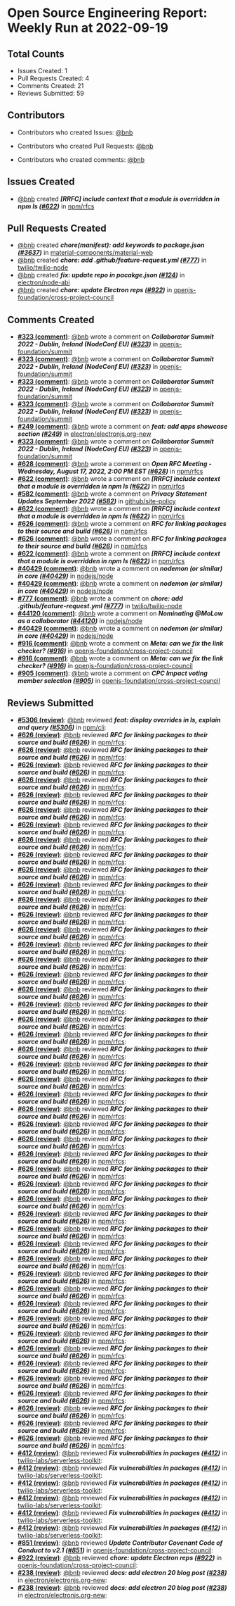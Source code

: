 # Open Source Engineering Report: Weekly Run at 2022-09-19

## Total Counts

* Issues Created: 1
* Pull Requests Created: 4
* Comments Created: 21
* Reviews Submitted: 59

## Contributors

* Contributors who created Issues: [@bnb](https://github.com/bnb)

* Contributors who created Pull Requests: [@bnb](https://github.com/bnb)

* Contributors who created comments: [@bnb](https://github.com/bnb)

## Issues Created

* [@bnb](https://github.com/bnb) created _**[RRFC] include context that a module is overridden in npm ls ([#622](https://github.com/npm/rfcs/issues/622))**_ in [npm/rfcs](https://github.com/npm/rfcs)

## Pull Requests Created

* [@bnb](https://github.com/bnb) created _**chore(manifest): add keywords to package.json ([#3637](https://github.com/material-components/material-web/pull/3637))**_ in [material-components/material-web](https://github.com/material-components/material-web)
* [@bnb](https://github.com/bnb) created _**chore: add .github/feature-request.yml ([#777](https://github.com/twilio/twilio-node/pull/777))**_ in [twilio/twilio-node](https://github.com/twilio/twilio-node)
* [@bnb](https://github.com/bnb) created _**fix: update repo in pacakge.json ([#124](https://github.com/electron/node-abi/pull/124))**_ in [electron/node-abi](https://github.com/electron/node-abi)
* [@bnb](https://github.com/bnb) created _**chore: update Electron reps ([#922](https://github.com/openjs-foundation/cross-project-council/pull/922))**_ in [openjs-foundation/cross-project-council](https://github.com/openjs-foundation/cross-project-council)

## Comments Created

* **[#323 (comment)](https://github.com/openjs-foundation/summit/issues/323#issuecomment-1231818707)**: [@bnb](https://github.com/bnb) wrote a comment on _**Collaborator Summit 2022 - Dublin, Ireland (NodeConf EU) ([#323](https://github.com/openjs-foundation/summit/issues/323))**_ in [openjs-foundation/summit](https://github.com/openjs-foundation/summit)
* **[#323 (comment)](https://github.com/openjs-foundation/summit/issues/323#issuecomment-1220997193)**: [@bnb](https://github.com/bnb) wrote a comment on _**Collaborator Summit 2022 - Dublin, Ireland (NodeConf EU) ([#323](https://github.com/openjs-foundation/summit/issues/323))**_ in [openjs-foundation/summit](https://github.com/openjs-foundation/summit)
* **[#323 (comment)](https://github.com/openjs-foundation/summit/issues/323#issuecomment-1220996507)**: [@bnb](https://github.com/bnb) wrote a comment on _**Collaborator Summit 2022 - Dublin, Ireland (NodeConf EU) ([#323](https://github.com/openjs-foundation/summit/issues/323))**_ in [openjs-foundation/summit](https://github.com/openjs-foundation/summit)
* **[#323 (comment)](https://github.com/openjs-foundation/summit/issues/323#issuecomment-1220315409)**: [@bnb](https://github.com/bnb) wrote a comment on _**Collaborator Summit 2022 - Dublin, Ireland (NodeConf EU) ([#323](https://github.com/openjs-foundation/summit/issues/323))**_ in [openjs-foundation/summit](https://github.com/openjs-foundation/summit)
* **[#249 (comment)](https://github.com/electron/electronjs.org-new/pull/249#issuecomment-1219777869)**: [@bnb](https://github.com/bnb) wrote a comment on _**feat: add apps showcase section ([#249](https://github.com/electron/electronjs.org-new/pull/249))**_ in [electron/electronjs.org-new](https://github.com/electron/electronjs.org-new)
* **[#323 (comment)](https://github.com/openjs-foundation/summit/issues/323#issuecomment-1218468316)**: [@bnb](https://github.com/bnb) wrote a comment on _**Collaborator Summit 2022 - Dublin, Ireland (NodeConf EU) ([#323](https://github.com/openjs-foundation/summit/issues/323))**_ in [openjs-foundation/summit](https://github.com/openjs-foundation/summit)
* **[#628 (comment)](https://github.com/npm/rfcs/issues/628#issuecomment-1218324237)**: [@bnb](https://github.com/bnb) wrote a comment on _**Open RFC Meeting - Wednesday, August 17, 2022, 2:00 PM EST ([#628](https://github.com/npm/rfcs/issues/628))**_ in [npm/rfcs](https://github.com/npm/rfcs)
* **[#622 (comment)](https://github.com/npm/rfcs/issues/622#issuecomment-1217515051)**: [@bnb](https://github.com/bnb) wrote a comment on _**[RRFC] include context that a module is overridden in npm ls ([#622](https://github.com/npm/rfcs/issues/622))**_ in [npm/rfcs](https://github.com/npm/rfcs)
* **[#582 (comment)](https://github.com/github/site-policy/pull/582#issuecomment-1209538343)**: [@bnb](https://github.com/bnb) wrote a comment on _**Privacy Statement Updates September 2022 ([#582](https://github.com/github/site-policy/pull/582))**_ in [github/site-policy](https://github.com/github/site-policy)
* **[#622 (comment)](https://github.com/npm/rfcs/issues/622#issuecomment-1208677713)**: [@bnb](https://github.com/bnb) wrote a comment on _**[RRFC] include context that a module is overridden in npm ls ([#622](https://github.com/npm/rfcs/issues/622))**_ in [npm/rfcs](https://github.com/npm/rfcs)
* **[#626 (comment)](https://github.com/npm/rfcs/pull/626#issuecomment-1208404501)**: [@bnb](https://github.com/bnb) wrote a comment on _**RFC for linking packages to their source and build ([#626](https://github.com/npm/rfcs/pull/626))**_ in [npm/rfcs](https://github.com/npm/rfcs)
* **[#626 (comment)](https://github.com/npm/rfcs/pull/626#issuecomment-1208359826)**: [@bnb](https://github.com/bnb) wrote a comment on _**RFC for linking packages to their source and build ([#626](https://github.com/npm/rfcs/pull/626))**_ in [npm/rfcs](https://github.com/npm/rfcs)
* **[#622 (comment)](https://github.com/npm/rfcs/issues/622#issuecomment-1206770524)**: [@bnb](https://github.com/bnb) wrote a comment on _**[RRFC] include context that a module is overridden in npm ls ([#622](https://github.com/npm/rfcs/issues/622))**_ in [npm/rfcs](https://github.com/npm/rfcs)
* **[#40429 (comment)](https://github.com/nodejs/node/issues/40429#issuecomment-1204434351)**: [@bnb](https://github.com/bnb) wrote a comment on _**nodemon (or similar) in core ([#40429](https://github.com/nodejs/node/issues/40429))**_ in [nodejs/node](https://github.com/nodejs/node)
* **[#40429 (comment)](https://github.com/nodejs/node/issues/40429#issuecomment-1204433046)**: [@bnb](https://github.com/bnb) wrote a comment on _**nodemon (or similar) in core ([#40429](https://github.com/nodejs/node/issues/40429))**_ in [nodejs/node](https://github.com/nodejs/node)
* **[#777 (comment)](https://github.com/twilio/twilio-node/pull/777#issuecomment-1204275170)**: [@bnb](https://github.com/bnb) wrote a comment on _**chore: add .github/feature-request.yml ([#777](https://github.com/twilio/twilio-node/pull/777))**_ in [twilio/twilio-node](https://github.com/twilio/twilio-node)
* **[#44120 (comment)](https://github.com/nodejs/node/issues/44120#issuecomment-1204266631)**: [@bnb](https://github.com/bnb) wrote a comment on _**Nominating @MoLow as a collaborator ([#44120](https://github.com/nodejs/node/issues/44120))**_ in [nodejs/node](https://github.com/nodejs/node)
* **[#40429 (comment)](https://github.com/nodejs/node/issues/40429#issuecomment-1203500647)**: [@bnb](https://github.com/bnb) wrote a comment on _**nodemon (or similar) in core ([#40429](https://github.com/nodejs/node/issues/40429))**_ in [nodejs/node](https://github.com/nodejs/node)
* **[#916 (comment)](https://github.com/openjs-foundation/cross-project-council/issues/916#issuecomment-1202933213)**: [@bnb](https://github.com/bnb) wrote a comment on _**Meta: can we fix the link checker? ([#916](https://github.com/openjs-foundation/cross-project-council/issues/916))**_ in [openjs-foundation/cross-project-council](https://github.com/openjs-foundation/cross-project-council)
* **[#916 (comment)](https://github.com/openjs-foundation/cross-project-council/issues/916#issuecomment-1202932048)**: [@bnb](https://github.com/bnb) wrote a comment on _**Meta: can we fix the link checker? ([#916](https://github.com/openjs-foundation/cross-project-council/issues/916))**_ in [openjs-foundation/cross-project-council](https://github.com/openjs-foundation/cross-project-council)
* **[#905 (comment)](https://github.com/openjs-foundation/cross-project-council/issues/905#issuecomment-1201763533)**: [@bnb](https://github.com/bnb) wrote a comment on _**CPC Impact voting member selection ([#905](https://github.com/openjs-foundation/cross-project-council/issues/905))**_ in [openjs-foundation/cross-project-council](https://github.com/openjs-foundation/cross-project-council)

## Reviews Submitted

* **[#5306 (review)](https://github.com/npm/cli/pull/5306#pullrequestreview-1075098980)**: [@bnb](https://github.com/bnb) reviewed _**feat: display overrides in ls, explain and query ([#5306](https://github.com/npm/cli/pull/5306))**_ in [npm/cli](https://github.com/npm/cli): 
* **[#626 (review)](https://github.com/npm/rfcs/pull/626#pullrequestreview-1067198775)**: [@bnb](https://github.com/bnb) reviewed _**RFC for linking packages to their source and build ([#626](https://github.com/npm/rfcs/pull/626))**_ in [npm/rfcs](https://github.com/npm/rfcs): 
* **[#626 (review)](https://github.com/npm/rfcs/pull/626#pullrequestreview-1067188571)**: [@bnb](https://github.com/bnb) reviewed _**RFC for linking packages to their source and build ([#626](https://github.com/npm/rfcs/pull/626))**_ in [npm/rfcs](https://github.com/npm/rfcs): 
* **[#626 (review)](https://github.com/npm/rfcs/pull/626#pullrequestreview-1067187831)**: [@bnb](https://github.com/bnb) reviewed _**RFC for linking packages to their source and build ([#626](https://github.com/npm/rfcs/pull/626))**_ in [npm/rfcs](https://github.com/npm/rfcs): 
* **[#626 (review)](https://github.com/npm/rfcs/pull/626#pullrequestreview-1067175443)**: [@bnb](https://github.com/bnb) reviewed _**RFC for linking packages to their source and build ([#626](https://github.com/npm/rfcs/pull/626))**_ in [npm/rfcs](https://github.com/npm/rfcs): 
* **[#626 (review)](https://github.com/npm/rfcs/pull/626#pullrequestreview-1067168782)**: [@bnb](https://github.com/bnb) reviewed _**RFC for linking packages to their source and build ([#626](https://github.com/npm/rfcs/pull/626))**_ in [npm/rfcs](https://github.com/npm/rfcs): 
* **[#626 (review)](https://github.com/npm/rfcs/pull/626#pullrequestreview-1067062082)**: [@bnb](https://github.com/bnb) reviewed _**RFC for linking packages to their source and build ([#626](https://github.com/npm/rfcs/pull/626))**_ in [npm/rfcs](https://github.com/npm/rfcs): 
* **[#626 (review)](https://github.com/npm/rfcs/pull/626#pullrequestreview-1065780566)**: [@bnb](https://github.com/bnb) reviewed _**RFC for linking packages to their source and build ([#626](https://github.com/npm/rfcs/pull/626))**_ in [npm/rfcs](https://github.com/npm/rfcs): 
* **[#626 (review)](https://github.com/npm/rfcs/pull/626#pullrequestreview-1065778295)**: [@bnb](https://github.com/bnb) reviewed _**RFC for linking packages to their source and build ([#626](https://github.com/npm/rfcs/pull/626))**_ in [npm/rfcs](https://github.com/npm/rfcs): 
* **[#626 (review)](https://github.com/npm/rfcs/pull/626#pullrequestreview-1065775700)**: [@bnb](https://github.com/bnb) reviewed _**RFC for linking packages to their source and build ([#626](https://github.com/npm/rfcs/pull/626))**_ in [npm/rfcs](https://github.com/npm/rfcs): 
* **[#626 (review)](https://github.com/npm/rfcs/pull/626#pullrequestreview-1065774819)**: [@bnb](https://github.com/bnb) reviewed _**RFC for linking packages to their source and build ([#626](https://github.com/npm/rfcs/pull/626))**_ in [npm/rfcs](https://github.com/npm/rfcs): 
* **[#626 (review)](https://github.com/npm/rfcs/pull/626#pullrequestreview-1065771990)**: [@bnb](https://github.com/bnb) reviewed _**RFC for linking packages to their source and build ([#626](https://github.com/npm/rfcs/pull/626))**_ in [npm/rfcs](https://github.com/npm/rfcs): 
* **[#626 (review)](https://github.com/npm/rfcs/pull/626#pullrequestreview-1065770595)**: [@bnb](https://github.com/bnb) reviewed _**RFC for linking packages to their source and build ([#626](https://github.com/npm/rfcs/pull/626))**_ in [npm/rfcs](https://github.com/npm/rfcs): 
* **[#626 (review)](https://github.com/npm/rfcs/pull/626#pullrequestreview-1065768800)**: [@bnb](https://github.com/bnb) reviewed _**RFC for linking packages to their source and build ([#626](https://github.com/npm/rfcs/pull/626))**_ in [npm/rfcs](https://github.com/npm/rfcs): 
* **[#626 (review)](https://github.com/npm/rfcs/pull/626#pullrequestreview-1065767680)**: [@bnb](https://github.com/bnb) reviewed _**RFC for linking packages to their source and build ([#626](https://github.com/npm/rfcs/pull/626))**_ in [npm/rfcs](https://github.com/npm/rfcs): 
* **[#626 (review)](https://github.com/npm/rfcs/pull/626#pullrequestreview-1065766336)**: [@bnb](https://github.com/bnb) reviewed _**RFC for linking packages to their source and build ([#626](https://github.com/npm/rfcs/pull/626))**_ in [npm/rfcs](https://github.com/npm/rfcs): 
* **[#626 (review)](https://github.com/npm/rfcs/pull/626#pullrequestreview-1065764703)**: [@bnb](https://github.com/bnb) reviewed _**RFC for linking packages to their source and build ([#626](https://github.com/npm/rfcs/pull/626))**_ in [npm/rfcs](https://github.com/npm/rfcs): 
* **[#626 (review)](https://github.com/npm/rfcs/pull/626#pullrequestreview-1065764317)**: [@bnb](https://github.com/bnb) reviewed _**RFC for linking packages to their source and build ([#626](https://github.com/npm/rfcs/pull/626))**_ in [npm/rfcs](https://github.com/npm/rfcs): 
* **[#626 (review)](https://github.com/npm/rfcs/pull/626#pullrequestreview-1065762704)**: [@bnb](https://github.com/bnb) reviewed _**RFC for linking packages to their source and build ([#626](https://github.com/npm/rfcs/pull/626))**_ in [npm/rfcs](https://github.com/npm/rfcs): 
* **[#626 (review)](https://github.com/npm/rfcs/pull/626#pullrequestreview-1065761402)**: [@bnb](https://github.com/bnb) reviewed _**RFC for linking packages to their source and build ([#626](https://github.com/npm/rfcs/pull/626))**_ in [npm/rfcs](https://github.com/npm/rfcs): 
* **[#626 (review)](https://github.com/npm/rfcs/pull/626#pullrequestreview-1065760981)**: [@bnb](https://github.com/bnb) reviewed _**RFC for linking packages to their source and build ([#626](https://github.com/npm/rfcs/pull/626))**_ in [npm/rfcs](https://github.com/npm/rfcs): 
* **[#626 (review)](https://github.com/npm/rfcs/pull/626#pullrequestreview-1065760284)**: [@bnb](https://github.com/bnb) reviewed _**RFC for linking packages to their source and build ([#626](https://github.com/npm/rfcs/pull/626))**_ in [npm/rfcs](https://github.com/npm/rfcs): 
* **[#626 (review)](https://github.com/npm/rfcs/pull/626#pullrequestreview-1065756431)**: [@bnb](https://github.com/bnb) reviewed _**RFC for linking packages to their source and build ([#626](https://github.com/npm/rfcs/pull/626))**_ in [npm/rfcs](https://github.com/npm/rfcs): 
* **[#626 (review)](https://github.com/npm/rfcs/pull/626#pullrequestreview-1065756025)**: [@bnb](https://github.com/bnb) reviewed _**RFC for linking packages to their source and build ([#626](https://github.com/npm/rfcs/pull/626))**_ in [npm/rfcs](https://github.com/npm/rfcs): 
* **[#626 (review)](https://github.com/npm/rfcs/pull/626#pullrequestreview-1065753989)**: [@bnb](https://github.com/bnb) reviewed _**RFC for linking packages to their source and build ([#626](https://github.com/npm/rfcs/pull/626))**_ in [npm/rfcs](https://github.com/npm/rfcs): 
* **[#626 (review)](https://github.com/npm/rfcs/pull/626#pullrequestreview-1065751658)**: [@bnb](https://github.com/bnb) reviewed _**RFC for linking packages to their source and build ([#626](https://github.com/npm/rfcs/pull/626))**_ in [npm/rfcs](https://github.com/npm/rfcs): 
* **[#626 (review)](https://github.com/npm/rfcs/pull/626#pullrequestreview-1065750920)**: [@bnb](https://github.com/bnb) reviewed _**RFC for linking packages to their source and build ([#626](https://github.com/npm/rfcs/pull/626))**_ in [npm/rfcs](https://github.com/npm/rfcs): 
* **[#626 (review)](https://github.com/npm/rfcs/pull/626#pullrequestreview-1065748167)**: [@bnb](https://github.com/bnb) reviewed _**RFC for linking packages to their source and build ([#626](https://github.com/npm/rfcs/pull/626))**_ in [npm/rfcs](https://github.com/npm/rfcs): 
* **[#626 (review)](https://github.com/npm/rfcs/pull/626#pullrequestreview-1065738870)**: [@bnb](https://github.com/bnb) reviewed _**RFC for linking packages to their source and build ([#626](https://github.com/npm/rfcs/pull/626))**_ in [npm/rfcs](https://github.com/npm/rfcs): 
* **[#626 (review)](https://github.com/npm/rfcs/pull/626#pullrequestreview-1065737951)**: [@bnb](https://github.com/bnb) reviewed _**RFC for linking packages to their source and build ([#626](https://github.com/npm/rfcs/pull/626))**_ in [npm/rfcs](https://github.com/npm/rfcs): 
* **[#626 (review)](https://github.com/npm/rfcs/pull/626#pullrequestreview-1065731345)**: [@bnb](https://github.com/bnb) reviewed _**RFC for linking packages to their source and build ([#626](https://github.com/npm/rfcs/pull/626))**_ in [npm/rfcs](https://github.com/npm/rfcs): 
* **[#626 (review)](https://github.com/npm/rfcs/pull/626#pullrequestreview-1065728686)**: [@bnb](https://github.com/bnb) reviewed _**RFC for linking packages to their source and build ([#626](https://github.com/npm/rfcs/pull/626))**_ in [npm/rfcs](https://github.com/npm/rfcs): 
* **[#626 (review)](https://github.com/npm/rfcs/pull/626#pullrequestreview-1065723451)**: [@bnb](https://github.com/bnb) reviewed _**RFC for linking packages to their source and build ([#626](https://github.com/npm/rfcs/pull/626))**_ in [npm/rfcs](https://github.com/npm/rfcs): 
* **[#626 (review)](https://github.com/npm/rfcs/pull/626#pullrequestreview-1065716322)**: [@bnb](https://github.com/bnb) reviewed _**RFC for linking packages to their source and build ([#626](https://github.com/npm/rfcs/pull/626))**_ in [npm/rfcs](https://github.com/npm/rfcs): 
* **[#626 (review)](https://github.com/npm/rfcs/pull/626#pullrequestreview-1065711322)**: [@bnb](https://github.com/bnb) reviewed _**RFC for linking packages to their source and build ([#626](https://github.com/npm/rfcs/pull/626))**_ in [npm/rfcs](https://github.com/npm/rfcs): 
* **[#626 (review)](https://github.com/npm/rfcs/pull/626#pullrequestreview-1065696488)**: [@bnb](https://github.com/bnb) reviewed _**RFC for linking packages to their source and build ([#626](https://github.com/npm/rfcs/pull/626))**_ in [npm/rfcs](https://github.com/npm/rfcs): 
* **[#626 (review)](https://github.com/npm/rfcs/pull/626#pullrequestreview-1065690677)**: [@bnb](https://github.com/bnb) reviewed _**RFC for linking packages to their source and build ([#626](https://github.com/npm/rfcs/pull/626))**_ in [npm/rfcs](https://github.com/npm/rfcs): 
* **[#626 (review)](https://github.com/npm/rfcs/pull/626#pullrequestreview-1065687421)**: [@bnb](https://github.com/bnb) reviewed _**RFC for linking packages to their source and build ([#626](https://github.com/npm/rfcs/pull/626))**_ in [npm/rfcs](https://github.com/npm/rfcs): 
* **[#626 (review)](https://github.com/npm/rfcs/pull/626#pullrequestreview-1065686043)**: [@bnb](https://github.com/bnb) reviewed _**RFC for linking packages to their source and build ([#626](https://github.com/npm/rfcs/pull/626))**_ in [npm/rfcs](https://github.com/npm/rfcs): 
* **[#626 (review)](https://github.com/npm/rfcs/pull/626#pullrequestreview-1065683782)**: [@bnb](https://github.com/bnb) reviewed _**RFC for linking packages to their source and build ([#626](https://github.com/npm/rfcs/pull/626))**_ in [npm/rfcs](https://github.com/npm/rfcs): 
* **[#626 (review)](https://github.com/npm/rfcs/pull/626#pullrequestreview-1065680786)**: [@bnb](https://github.com/bnb) reviewed _**RFC for linking packages to their source and build ([#626](https://github.com/npm/rfcs/pull/626))**_ in [npm/rfcs](https://github.com/npm/rfcs): 
* **[#626 (review)](https://github.com/npm/rfcs/pull/626#pullrequestreview-1065669331)**: [@bnb](https://github.com/bnb) reviewed _**RFC for linking packages to their source and build ([#626](https://github.com/npm/rfcs/pull/626))**_ in [npm/rfcs](https://github.com/npm/rfcs): 
* **[#626 (review)](https://github.com/npm/rfcs/pull/626#pullrequestreview-1065664539)**: [@bnb](https://github.com/bnb) reviewed _**RFC for linking packages to their source and build ([#626](https://github.com/npm/rfcs/pull/626))**_ in [npm/rfcs](https://github.com/npm/rfcs): 
* **[#626 (review)](https://github.com/npm/rfcs/pull/626#pullrequestreview-1065659157)**: [@bnb](https://github.com/bnb) reviewed _**RFC for linking packages to their source and build ([#626](https://github.com/npm/rfcs/pull/626))**_ in [npm/rfcs](https://github.com/npm/rfcs): 
* **[#626 (review)](https://github.com/npm/rfcs/pull/626#pullrequestreview-1065657219)**: [@bnb](https://github.com/bnb) reviewed _**RFC for linking packages to their source and build ([#626](https://github.com/npm/rfcs/pull/626))**_ in [npm/rfcs](https://github.com/npm/rfcs): 
* **[#626 (review)](https://github.com/npm/rfcs/pull/626#pullrequestreview-1065655056)**: [@bnb](https://github.com/bnb) reviewed _**RFC for linking packages to their source and build ([#626](https://github.com/npm/rfcs/pull/626))**_ in [npm/rfcs](https://github.com/npm/rfcs): 
* **[#626 (review)](https://github.com/npm/rfcs/pull/626#pullrequestreview-1065652423)**: [@bnb](https://github.com/bnb) reviewed _**RFC for linking packages to their source and build ([#626](https://github.com/npm/rfcs/pull/626))**_ in [npm/rfcs](https://github.com/npm/rfcs): 
* **[#626 (review)](https://github.com/npm/rfcs/pull/626#pullrequestreview-1065650510)**: [@bnb](https://github.com/bnb) reviewed _**RFC for linking packages to their source and build ([#626](https://github.com/npm/rfcs/pull/626))**_ in [npm/rfcs](https://github.com/npm/rfcs): 
* **[#626 (review)](https://github.com/npm/rfcs/pull/626#pullrequestreview-1065629811)**: [@bnb](https://github.com/bnb) reviewed _**RFC for linking packages to their source and build ([#626](https://github.com/npm/rfcs/pull/626))**_ in [npm/rfcs](https://github.com/npm/rfcs): 
* **[#412 (review)](https://github.com/twilio-labs/serverless-toolkit/pull/412#pullrequestreview-1064201924)**: [@bnb](https://github.com/bnb) reviewed _**Fix vulnerabilities in packages ([#412](https://github.com/twilio-labs/serverless-toolkit/pull/412))**_ in [twilio-labs/serverless-toolkit](https://github.com/twilio-labs/serverless-toolkit): 
* **[#412 (review)](https://github.com/twilio-labs/serverless-toolkit/pull/412#pullrequestreview-1064199869)**: [@bnb](https://github.com/bnb) reviewed _**Fix vulnerabilities in packages ([#412](https://github.com/twilio-labs/serverless-toolkit/pull/412))**_ in [twilio-labs/serverless-toolkit](https://github.com/twilio-labs/serverless-toolkit): 
* **[#412 (review)](https://github.com/twilio-labs/serverless-toolkit/pull/412#pullrequestreview-1064197023)**: [@bnb](https://github.com/bnb) reviewed _**Fix vulnerabilities in packages ([#412](https://github.com/twilio-labs/serverless-toolkit/pull/412))**_ in [twilio-labs/serverless-toolkit](https://github.com/twilio-labs/serverless-toolkit): 
* **[#412 (review)](https://github.com/twilio-labs/serverless-toolkit/pull/412#pullrequestreview-1064191031)**: [@bnb](https://github.com/bnb) reviewed _**Fix vulnerabilities in packages ([#412](https://github.com/twilio-labs/serverless-toolkit/pull/412))**_ in [twilio-labs/serverless-toolkit](https://github.com/twilio-labs/serverless-toolkit): 
* **[#412 (review)](https://github.com/twilio-labs/serverless-toolkit/pull/412#pullrequestreview-1064182138)**: [@bnb](https://github.com/bnb) reviewed _**Fix vulnerabilities in packages ([#412](https://github.com/twilio-labs/serverless-toolkit/pull/412))**_ in [twilio-labs/serverless-toolkit](https://github.com/twilio-labs/serverless-toolkit): 
* **[#412 (review)](https://github.com/twilio-labs/serverless-toolkit/pull/412#pullrequestreview-1064178160)**: [@bnb](https://github.com/bnb) reviewed _**Fix vulnerabilities in packages ([#412](https://github.com/twilio-labs/serverless-toolkit/pull/412))**_ in [twilio-labs/serverless-toolkit](https://github.com/twilio-labs/serverless-toolkit): 
* **[#851 (review)](https://github.com/openjs-foundation/cross-project-council/pull/851#pullrequestreview-1059082027)**: [@bnb](https://github.com/bnb) reviewed _**Update Contributor Covenant Code of Conduct to v2.1 ([#851](https://github.com/openjs-foundation/cross-project-council/pull/851))**_ in [openjs-foundation/cross-project-council](https://github.com/openjs-foundation/cross-project-council): 
* **[#922 (review)](https://github.com/openjs-foundation/cross-project-council/pull/922#pullrequestreview-1059079483)**: [@bnb](https://github.com/bnb) reviewed _**chore: update Electron reps ([#922](https://github.com/openjs-foundation/cross-project-council/pull/922))**_ in [openjs-foundation/cross-project-council](https://github.com/openjs-foundation/cross-project-council): 
* **[#238 (review)](https://github.com/electron/electronjs.org-new/pull/238#pullrequestreview-1059072921)**: [@bnb](https://github.com/bnb) reviewed _**docs: add electron 20 blog post ([#238](https://github.com/electron/electronjs.org-new/pull/238))**_ in [electron/electronjs.org-new](https://github.com/electron/electronjs.org-new): 
* **[#238 (review)](https://github.com/electron/electronjs.org-new/pull/238#pullrequestreview-1059062740)**: [@bnb](https://github.com/bnb) reviewed _**docs: add electron 20 blog post ([#238](https://github.com/electron/electronjs.org-new/pull/238))**_ in [electron/electronjs.org-new](https://github.com/electron/electronjs.org-new): 